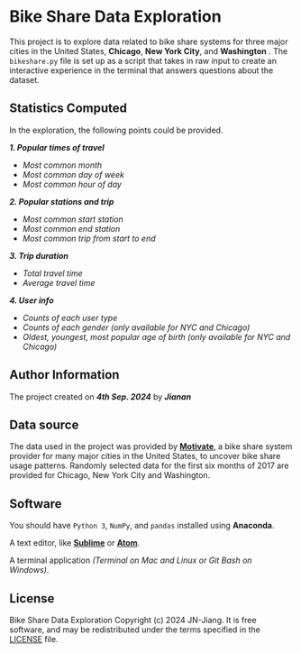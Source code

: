 # Bike Share Data Exploration
This project is to explore data related to bike share systems for three major cities in the United States, **Chicago**, **New York City**, and **Washington** . The `bikeshare.py` file is set up as a script that takes in raw input to create an interactive experience in the terminal that answers questions about the dataset.


## Statistics Computed
In the exploration, the following points could be provided.

  _**1. Popular times of travel**_
* _Most common month_
* _Most common day of week_
* _Most common hour of day_
   
_**2. Popular stations and trip**_
* _Most common start station_
* _Most common end station_
* _Most common trip from start to end_

_**3. Trip duration**_
* _Total travel time_
* _Average travel time_

_**4. User info**_
* _Counts of each user type_
* _Counts of each gender (only available for NYC and Chicago)_
* _Oldest, youngest, most popular age of birth (only available for NYC and Chicago)_

## Author Information
The project created on **_4th Sep. 2024_** by **_Jianan_** 

## Data source
The data used in the project was provided by **[Motivate](https://motivateco.com/)**, a bike share system provider for many major cities in the United States, to uncover bike share usage patterns. Randomly selected data for the first six months of 2017 are provided for Chicago, New York City and Washington.


## Software 
You should have `Python 3`, `NumPy`, and `pandas` installed using **Anaconda**.

A text editor, like **[Sublime](https://www.sublimetext.com/)** or **[Atom](https://github.blog/news-insights/product-news/sunsetting-atom/)**.

A terminal application _(Terminal on Mac and Linux or Git Bash on Windows)_.

## License
Bike Share Data Exploration Copyright (c) 2024 JN-Jiang.  It is free software, and may be redistributed under the terms specified in the [LICENSE](https://github.com/JN-Jiang/pdsnd_github/blob/master/LICENSE) file.